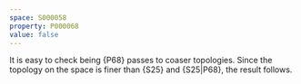 ```yaml
---
space: S000058
property: P000068
value: false
---
```


It is easy to check being {P68} passes to coaser topologies. Since the topology on the space is finer than
{S25} and {S25|P68}, the result follows.

